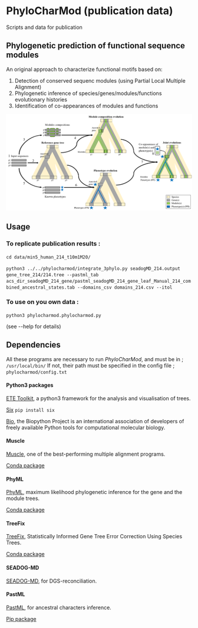 # PhyloCharMod (publication data)
Scripts and data for publication

## Phylogenetic prediction of functional sequence modules

An original approach to characterize functional motifs based on:
1. Detection of conserved sequenc modules (using Partial Local Multiple Alignment)
2. Phylogenetic inference of species/genes/modules/functions evolutionary histories
3. Identification of co-appearances of modules and functions

![Data recuperation](img/method.png)

## Usage

### To replicate publication results :

```cd data/min5_human_214_t10m1M20/```

```python3 ../../phylocharmod/integrate_3phylo.py seadogMD_214.output gene_tree_214/214.tree --pastml_tab acs_dir_seadogMD_214_gene/pastml_seadogMD_214_gene_leaf_Manual_214_combined_ancestral_states.tab --domains_csv domains_214.csv --itol``` 

### To use on you own data :

```python3 phylocharmod.phylocharmod.py```

(see --help for details)

## Dependencies

All these programs are necessary to run *PhyloCharMod*, and must be in ;
```/usr/local/bin/```
If not, their path must be specified in the config file ;
```phylocharmod/config.txt```

#### Python3 packages

[ETE Toolkit](http://etetoolkit.org/), a python3 framework for the analysis and visualisation of trees.

[Six]()
```pip install six```

[Bio](https://github.com/biopython/biopython), the Biopython Project is an international association of developers of freely available Python tools for computational molecular biology.

#### Muscle

[Muscle](http://www.drive5.com/muscle/), one of the best-performing multiple alignment programs.

[Conda package](https://anaconda.org/bioconda/muscle)

#### PhyML

[PhyML](https://github.com/stephaneguindon/phyml), maximum likelihood phylogenetic inference for the gene and the module trees.

[Conda package](https://anaconda.org/bioconda/phyml)

#### TreeFix

[TreeFix](https://www.cs.hmc.edu/~yjw/software/treefix/), Statistically Informed Gene Tree Error Correction Using Species Trees.

[Conda package](https://anaconda.org/OcMalde/treefix)

#### SEADOG-MD

[SEADOG-MD](https://compbio.engr.uconn.edu/software/seadog/), for DGS-reconciliation.

#### PastML

[PastML](https://pastml.pasteur.fr/), for ancestral characters inference.

[Pip package](https://pypi.org/project/pastml/)



